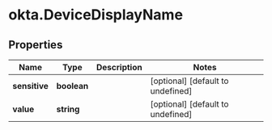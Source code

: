 # okta.DeviceDisplayName

## Properties

Name | Type | Description | Notes
------------ | ------------- | ------------- | -------------
**sensitive** | **boolean** |  | [optional] [default to undefined]
**value** | **string** |  | [optional] [default to undefined]

